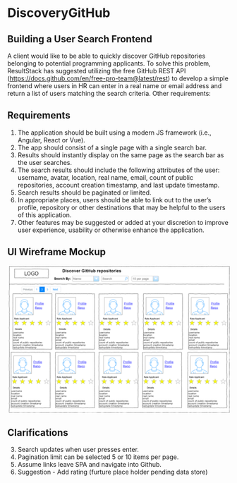 # DiscoveryGitHub

## Building a User Search Frontend
A client would like to be able to quickly discover GitHub repositories belonging to potential
programming applicants. To solve this problem, ResultStack has suggested utilizing the free GitHub
REST API (https://docs.github.com/en/free-pro-team@latest/rest) to develop a simple frontend where
users in HR can enter in a real name or email address and return a list of users matching the search
criteria. Other requirements:

## Requirements
1. The application should be built using a modern JS framework (i.e., Angular, React or Vue).
2. The app should consist of a single page with a single search bar.
3. Results should instantly display on the same page as the search bar as the user searches.
4. The search results should include the following attributes of the user: username, avatar,
location, real name, email, count of public repositories, account creation timestamp, and last
update timestamp.
5. Search results should be paginated or limited.
6. In appropriate places, users should be able to link out to the user’s profile, repository or other
destinations that may be helpful to the users of this application.
7. Other features may be suggested or added at your discretion to improve user experience,
usability or otherwise enhance the application.

## UI Wireframe Mockup
![Mockup](UI-Wireframe.png)

## Clarifications
3. Search updates when user presses enter.
5. Pagination limit can be selected 5 or 10 items per page.
6. Assume links leave SPA and navigate into Github.
7. Suggestion - Add rating (furture place holder pending data store)

